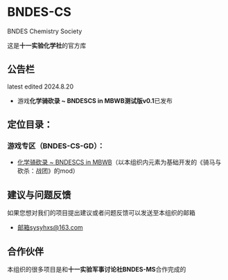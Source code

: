 # BNDES-CS
BNDES Chemistry Society

这是**十一实验化学社**的官方库

## 公告栏
latest edited 2024.8.20
* 游戏**化学骑砍录 ~ BNDESCS in MBWB测试版v0.1**已发布

## 定位目录：
### 游戏专区（BNDES-CS-GD）：
* [化学骑砍录 ~ BNDESCS in MBWB](https://github.com/BNDES-CS/BNDES-CS/tree/BNDES-CS-GD-MBWB)（以本组织内元素为基础开发的《骑马与砍杀：战团》的mod）

## 建议与问题反馈
如果您想对我们的项目提出建议或者问题反馈可以发送至本组织的邮箱
* [邮箱sysyhxs@163.com](sysyhxs@163.com)

## 合作伙伴
本组织的很多项目是和**十一实验军事讨论社BNDES-MS**合作完成的
